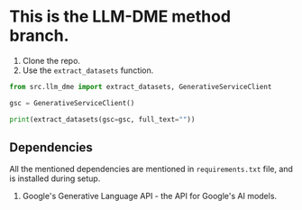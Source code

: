 # This is the LLM-DME method branch.

1. Clone the repo.
2. Use the `extract_datasets` function.

```py
from src.llm_dme import extract_datasets, GenerativeServiceClient

gsc = GenerativeServiceClient()

print(extract_datasets(gsc=gsc, full_text=""))
```

## Dependencies
All the mentioned dependencies are mentioned in ``requirements.txt`` file, and is installed during setup.
1. Google's Generative Language API - the API for Google's AI models.
